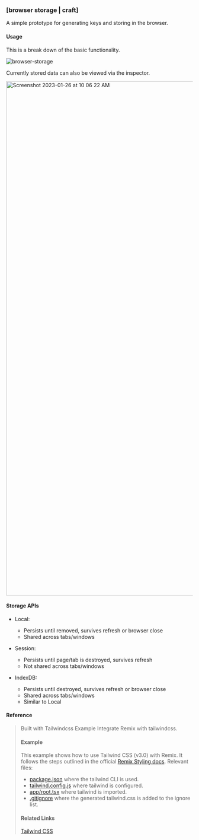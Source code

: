 ### [browser storage | craft]

A simple prototype for generating keys and storing in the browser.

#### Usage

This is a break down of the basic functionality.

![browser-storage](https://user-images.githubusercontent.com/16638639/214872895-bf20973c-54bc-49d7-b617-6ba235cc51b5.png)

Currently stored data can also be viewed via the inspector.

<img width="1387" alt="Screenshot 2023-01-26 at 10 06 22 AM" src="https://user-images.githubusercontent.com/16638639/214874157-d5c4d561-fecb-4720-8aaf-a3b50633cae1.png">

#### Storage APIs

- Local:
  - Persists until removed, survives refresh or browser close
  - Shared across tabs/windows
- Session:
  - Persists until page/tab is destroyed, survives refresh
  - Not shared across tabs/windows

- IndexDB:
  - Persists until destroyed, survives refresh or browser close
  - Shared across tabs/windows
  - Similar to Local


#### Reference

> Built with Tailwindcss Example
> Integrate Remix with tailwindcss.
> #### Example
> This example shows how to use Tailwind CSS (v3.0) with Remix. It follows the steps outlined in the official [Remix Styling docs](https://remix.run/guides/styling#tailwind).
> Relevant files:
> 
> - [package.json](./package.json) where the tailwind CLI is used.
> - [tailwind.config.js](./tailwind.config.js) where tailwind is configured.
> - [app/root.tsx](./app/root.tsx) where tailwind is imported.
> - [.gitignore](.gitignore) where the generated tailwind.css is added to the ignore list.
>
> #### Related Links
> [Tailwind CSS](https://tailwindcss.com)
